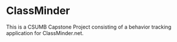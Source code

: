 # ClassMinder
This is a CSUMB Capstone Project consisting of a behavior tracking application for ClassMinder.net.
